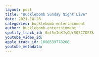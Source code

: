 ```yaml
---
layout: post
title: "Bucklebomb Sunday Night Live"
date: 2021-10-26
categories: bucklebomb-entertainment
author: bucklebomb-entertainment
spotify_track_id: 0at5vIeKJsCUrSQ5C7OEZk
youtube_video_id: 
apple_track_id: 1000539778268
youtube_metadata: 
---
```

